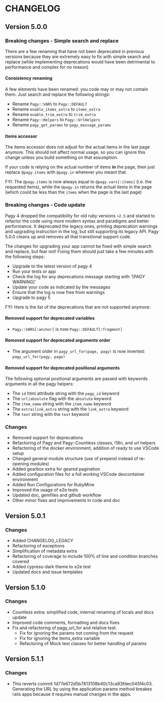 # CHANGELOG

## Version 5.0.0

### Breaking changes - Simple search and replace

There are a few renaming that have not been deprecated in previous versions because they are extremely easy to fix with simple search and replace (while implementing deprecations would have been detrimental to performance and complex for no reason)

#### Consistency renaming

A few elements have been renamed: you code may or may not contain them. Just search and replace the following strings:

- Rename `Pagy::VARS` to `Pagy::DEFAULT`
- Rename `enable_items_extra` to `items_extra`
- Rename `enable_trim_extra` to `trim_extra`
- Rename `Pagy::Helpers` to `Pagy::UrlHelpers`
- Rename `pagy_get_params` to `pagy_massage_params`

#### Items accessor

The items accessor does not adjust for the actual items in the last page anymore. This should not affect normal usage, so you can ignore this change unless you build something on that assumption.

If your code is relying on the actual number of items **in** the page, then just replace `@pagy.items` with `@pagy.in` wherever you meant that.

FYI: The `@pagy.items` is now always equal to `@pagy.vars[:items]` (i.e. the requested items), while the `@pagy.in` returns the actual items in the page (which could be less than the `items` when the page is the last page)

### Breaking changes - Code update

Pagy 4 dropped the compatibility for old ruby versions `>2.5` and started to refactor the code using more modern syntax and paradigms and better performance. It deprecated the legacy ones, printing deprecation warnings and upgrading instruction in the log, but still supporting its legacy API. Pagy 5.0.0 cleans up and removes all that transitional support code.

The changes for upgrading your app cannot be fixed with simple search and replace, but fear not! Fixing them should just take a few minutes with the following steps:

- Upgrade to the latest version of pagy 4
- Run your tests or app
- Check the log for any deprecations message starting with '[PAGY WARNING]'
- Update your code as indicated by the messages
- Ensure that the log is now free from warnings
- Upgrade to pagy 5

FYI: Here is the list of the deprecations that are not supported anymore:

#### Removed support for deprecated variables

- `Pagy::VARS[:anchor]` is now `Pagy::DEFAULT[:fragment]`

#### Removed support for deprecated arguments order

- The argument order in `pagy_url_for(page, pagy)` is now inverted: `pagy_url_for(pagy, page)`

#### Removed support for deprecated positional arguments

The following optional positional arguments are passed with keywords arguments in all the pagy helpers:

- The `id` html attribute string with the `pagy_id` keyword
- The `url|absolute` flag with the `absolute` keyword
- The `item_name` string with the `item_name` keyword
- The `extra|link_extra` string with the `link_extra` keyword
- The `text` string with the `text` keyword

### Changes

- Removed support for deprecations
- Refactoring of Pagy and Pagy::Countless classes, I18n, and url helpers
- Refactoring of the docker environment, addition of ready to use VSCode setup
- Changed general module structure (use of prepend instead of re-opening modules)
- Added gearbox extra for geared pagination
- Added configuration files for a full working VSCode devcontainer environment
- Added Run Configurations for RubyMine
- Improved the usage of e2e tests
- Updated doc, gemfiles and github workflow
- Other minor fixes and improvements in code and doc

## Version 5.0.1

### Changes 

- Added CHANGELOG_LEGACY
- Refactoring of exceptions
- Simplification of metadata extra
- Refactoring of coverage to include 100% of line and condition branches covered
- Added cypress-dark theme to e2e test
- Updated docs and issue templates

## Version 5.1.0

### Changes 

- Countless extra: simplified code, internal renaming of locals and docs update
- Improved code comments, formatting and docs fixes
- Fix and refactoring of pagy_url_for and relative test:
  - Fix for ignoring the params not coming from the request
  - Fix for ignoring the items_extra variable
  - Refactoring of Mock test classes for better handling of params

## Version 5.1.1

### Changes

- This reverts commit 1d77e672d5b7813108b40c13ca93fdec045f4c03.
  Generating the URL by using the application params method breakes rails apps because it requires manual changes in the apps.
